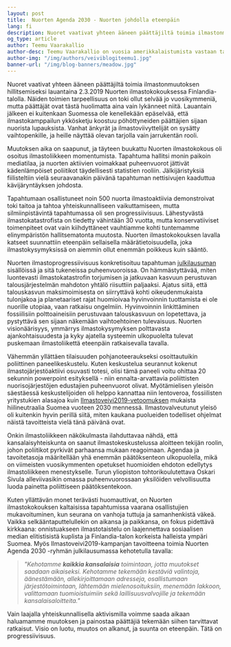 ```yaml
---
layout: post
title:  Nuorten Agenda 2030 - Nuorten johdolla eteenpäin
lang: fi
description: Nuoret vaativat yhteen ääneen päättäjiltä toimia ilmastonmuutoksen hillitsemiseksi lauantaina 2.3.2019 Nuorten ilmastokokouksessa Finlandia-talolla.
og_type: article
author: Teemu Vaarakallio
author-desc: Teemu Vaarakallio on vuosia amerikkalaistumista vastaan taistellut maailmanpolitiikan opiskelija ja kirjoittaja Helsingistä. Vuosia sitten äiti osti hänelle kirjamessuilta pokkarin - tämä muutti kaiken.
author-img: "/img/authors/veiviblogiteemu1.jpg"
banner-url: "/img/blog-banners/meadow.jpg"
---
```

Nuoret vaativat yhteen ääneen päättäjiltä toimia ilmastonmuutoksen hillitsemiseksi lauantaina 2.3.2019 Nuorten ilmastokokouksessa Finlandia-talolla. Näiden toimien tarpeellisuus on toki ollut selvää jo vuosikymmeniä, mutta päättäjät ovat tästä huolimatta aina vain lykänneet niitä. Lauantain jälkeen ei kuitenkaan Suomessa ole kenellekään epäselvää, että ilmastokamppailun ykkösketju koostuu pöhöttyneiden päättäjien sijaan nuorista lupauksista. Vanhat änkyrät ja ilmastoviivyttelijät on sysätty vaihtopenkille, ja heille näyttää olevan tarjolla vain jarrukentän rooli.

Muutoksen aika on saapunut, ja täyteen buukattu Nuorten ilmastokokous oli osoitus ilmastoliikkeen momentumista. Tapahtuma hallitsi monin paikoin mediatilaa, ja nuorten aktiivien voimakkaat puheenvuorot jättivät kädenlämpöiset poliitikot täydellisesti statistien rooliin. Jälkijäristyksiä fiilisteltiin vielä seuraavanakin päivänä tapahtuman nettisivujen kaaduttua kävijäryntäyksen johdosta.

Tapahtumaan osallistuneet noin 500 nuorta ilmastoaktiivia demonstroivat toki taitoa ja tahtoa yhteiskunnalliseen vaikuttamiseen, mutta silmiinpistävintä tapahtumassa oli sen progressiivisuus. Lähestyvästä ilmastokatastrofista on tiedetty vähintään 30 vuotta, mutta konservatiiviset toimenpiteet ovat vain kiihdyttäneet vauhtiamme kohti tuntemamme elinympäristön hallitsematonta muutosta. Nuorten ilmastokokouksen lavalla katseet suunnattiin eteenpäin sellaisella määrätietoisuudella, joka ilmastokysymyksissä on aiemmin ollut enemmän poikkeus kuin sääntö.

Nuorten ilmastoprogressiivisuus konkretisoituu tapahtuman [julkilausuman](http://www.nuortenagenda.fi) sisällöissä ja sitä tukeneissa puheenvuoroissa. On hämmästyttävää, miten luontevasti ilmastokatastrofin torjumisen ja jatkuvaan kasvuun perustuvan talousjärjestelmän mahdoton yhtälö riisuttiin paljaaksi. Ajatus siitä, että talouskasvun maksimoimisesta on siirryttävä kohti oikeudenmukaista tulonjakoa ja planetaariset rajat huomioivaa hyvinvoinnin tuottamista ei ole nuorille utopiaa, vaan ratkaisu ongelmiin. Hyvinvoinnin linkittäminen fossiilisiin polttoaineisiin perustuvaan talouskasvuun on lopetettava, ja pystyttävä sen sijaan näkemään vaihtoehtoinen tulevaisuus. Nuorten visionäärisyys, ymmärrys ilmastokysymyksen polttavasta ajankohtaisuudesta ja kyky ajatella systeemin ulkopuolelta tulevat puskemaan ilmastoliikettä eteenpäin ratkaisevalla tavalla.

Vähemmän yllättäen tilaisuuden pohjanoteeraukseksi osoittautuikin poliittinen paneelikeskustelu. Kuten keskustelua seurannut kokenut ilmastojärjestöaktiivi osuvasti totesi, olisi tämä paneeli voitu ohittaa 20 sekunnin powerpoint esityksellä - niin ennalta-arvattavia poliittisten nuorisojärjestöjen edustajien puheenvuorot olivat. Myötämielisen yleisön säestäessä keskustelijoiden oli helppo kannattaa niin lentoveroa, fossiilisten yritystukien alasajoa kuin [Ilmastoveivi2019-vetoomuksen](http://ilmastoveivi2019.fi) mukaista hiilineutraalia Suomea vuoteen 2030 mennessä. Ilmastovalveutunut yleisö oli kuitenkin hyvin perillä siitä, miten kaukana puolueiden todelliset ohjelmat näistä tavoitteista vielä tänä päivänä ovat.

Onkin ilmastoliikkeen näkökulmasta ilahduttavaa nähdä, että kansalaisyhteiskunta on saanut ilmastokeskustelussa aloitteen tekijän roolin, johon poliitikot pyrkivät parhaansa mukaan reagoimaan. Agendaa ja tavoitetasoja määritellään yhä enemmän päätöksenteon ulkopuolella, mikä on viimeisten vuosikymmenten opetukset huomioiden ehdoton edellytys ilmastoliikkeen menestykselle. Turun yliopiston tohtorikoulutettava Oskari Sivula alleviivasikin omassa puheenvuorossaan yksilöiden velvollisuutta luoda painetta poliittiseen päätöksentekoon.

Kuten yllättävän monet terävästi huomauttivat, on Nuorten ilmastokokouksen kaltaisissa tapahtumissa vaarana osallistujien mukavoituminen, kun seurana on vanhoja tuttuja ja samanhenkistä väkeä. Vaikka selkääntaputtelullekin on aikansa ja paikkansa, on fokus pidettävä kirkkaana: onnistuakseen ilmastotaistelu on laajennettava sosiaalisen median elitistisistä kuplista ja Finlandia-talon korkeista halleista ympäri Suomea. Myös Ilmastoveivi2019-kampanjan tavoitteena toimia Nuorten Agenda 2030 -ryhmän julkilausumassa kehotetulla tavalla:

>*"Kehotamme **kaikkia kansalaisia** toimintaan, jotta muutokset saadaan aikaiseksi.
>Kehotamme tekemään kestäviä valintoja, äänestämään, allekirjoittamaan adresseja,
>osallistumaan järjestötoimintaan, lähtemään mielenosoituksiin, menemään lakkoon, 
>valittamaan tuomioistuimiin sekä laillisuusvalvojille ja tekemään
>kansalaisaloitteita."*

Vain laajalla yhteiskunnallisella aktivismilla voimme saada aikaan haluamamme muutoksen ja painostaa päättäjiä tekemään siihen tarvittavat ratkaisut. Visio on luotu, muutos on alkanut, ja suunta on eteenpäin. Tätä on progressiivisuus.
